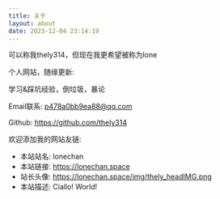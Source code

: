 ```yaml
---
title: 关于
layout: about
date: 2023-12-04 23:14:19
---
```

可以称我thely314，但现在我更希望被称为lone

个人网站，随缘更新: 

学习&踩坑经验，倒垃圾，暴论

Email联系: p478a0bb9ea88@qq.com

Github: https://github.com/thely314

欢迎添加我的网站友链:
+ 本站站名: lonechan
+ 本站链接: https://lonechan.space
+ 站长头像: https://lonechan.space/img/thely_headIMG.png
+ 本站描述: Ciallo! World!